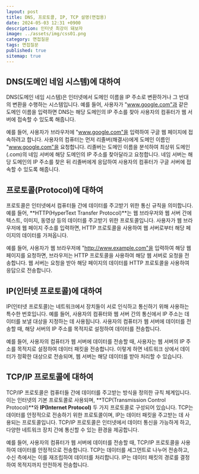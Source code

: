 ```yaml
---
layout: post
title: DNS, 프로토콜, IP, TCP 설명(면접용)
date: 2024-05-03 12:31 +0900
description: 인터넷 최강이 돼보자
image: ../assets/img/css01.png
category: 면접질문
tags: 면접질문
published: true
sitemap: true
---
```


## DNS(도메인 네임 시스템)에 대하여

DNS(도메인 네임 시스템)은 인터넷에서 도메인 이름을 IP 주소로 변환하거나 그 반대의 변환을 수행하는 시스템입니다. 예를 들어, 사용자가 "www.google.com"과 같은 도메인 이름을 입력하면 DNS는 해당 도메인의 IP 주소를 찾아 사용자의 컴퓨터가 웹 서버에 접속할 수 있도록 해줍니다.

예를 들어, 사용자가 브라우저에 "www.google.com"을 입력하여 구글 웹 페이지에 접속하려고 합니다. 사용자의 컴퓨터는 먼저 리졸버(해결사)에게 도메인 이름인 "www.google.com"을 요청합니다. 리졸버는 도메인 이름을 분석하여 최상위 도메인(.com)의 네임 서버에 해당 도메인의 IP 주소를 찾아달라고 요청합니다. 네임 서버는 해당 도메인의 IP 주소를 찾은 뒤 리졸버에게 응답하여 사용자의 컴퓨터가 구글 서버에 접속할 수 있도록 해줍니다.

## 프로토콜(Protocol)에 대하여

프로토콜은 인터넷에서 컴퓨터들 간에 데이터를 주고받기 위한 통신 규칙을 의미합니다. 예를 들어, **HTTP(HyperText Transfer Protocol)**는 웹 브라우저와 웹 서버 간에 텍스트, 이미지, 동영상 등의 데이터를 주고받기 위한 프로토콜입니다. 사용자가 웹 브라우저에 웹 페이지 주소를 입력하면, HTTP 프로토콜을 사용하여 웹 서버로부터 해당 페이지의 데이터를 가져옵니다.

예를 들어, 사용자가 웹 브라우저에 "http://www.example.com"을 입력하여 해당 웹 페이지를 요청하면, 브라우저는 HTTP 프로토콜을 사용하여 해당 웹 서버로 요청을 전송합니다. 웹 서버는 요청을 받아 해당 페이지의 데이터를 HTTP 프로토콜을 사용하여 응답으로 전송합니다.

## IP(인터넷 프로토콜)에 대하여

IP(인터넷 프로토콜)는 네트워크에서 장치들이 서로 인식하고 통신하기 위해 사용하는 특수한 번호입니다. 예를 들어, 사용자의 컴퓨터와 웹 서버 간의 통신에서 IP 주소는 데이터를 보낼 대상을 지정하는 데 사용됩니다. 사용자의 컴퓨터가 웹 서버에 데이터를 전송할 때, 해당 서버의 IP 주소를 목적지로 설정하여 데이터를 전송합니다.

예를 들어, 사용자의 컴퓨터가 웹 서버에 데이터를 전송할 때, 사용자는 웹 서버의 IP 주소를 목적지로 설정하여 데이터 패킷을 전송합니다. 이렇게 하면 네트워크 상에서 데이터가 정확한 대상으로 전송되며, 웹 서버는 해당 데이터를 받아 처리할 수 있습니다.

## TCP/IP 프로토콜에 대하여

TCP/IP 프로토콜은 컴퓨터들 간에 데이터를 주고받는 방식을 정의한 규칙 체계입니다. 이는 인터넷의 기본 프로토콜로 사용되며, **TCP(Transmission Control Protocol)**와 **IP(Internet Protocol)** 두 가지 프로토콜로 구성되어 있습니다. TCP는 데이터를 안정적으로 전송하기 위한 프로토콜이며, IP는 데이터 패킷을 주고받는 데 사용되는 프로토콜입니다. TCP/IP 프로토콜은 인터넷에서 데이터 통신을 가능하게 하고, 다양한 네트워크 장치 간에 통신할 수 있는 환경을 제공합니다.

예를 들어, 사용자의 컴퓨터가 웹 서버에 데이터를 전송할 때, TCP/IP 프로토콜을 사용하여 데이터를 안정적으로 전송합니다. TCP는 데이터를 세그먼트로 나누어 전송하고, 수신 측에서는 이를 재조립하여 데이터를 처리합니다. IP는 데이터 패킷의 경로를 결정하여 목적지까지 안전하게 전송합니다.

